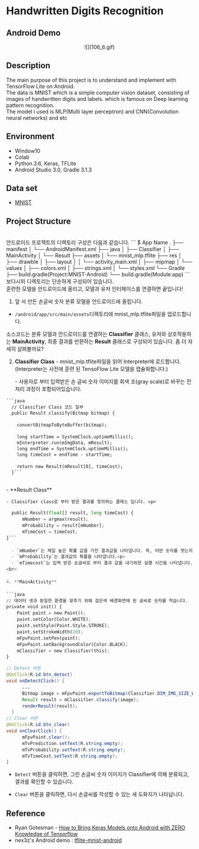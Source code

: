 # Handwritten Digits Recognition

## Android Demo
<center>![](106_6.gif)</center>


## Description

The main purpose of this project is to understand and implement with TensorFlow Lite on Android.<br>
The data is MNIST which is a simple computer vision dataset, consisting of images of handwritten digits and labels. which is famous on Deep learning pattern recognition.<br>
The model i used is MLP(Multi layer perceptron) and CNN(Convolution neural networks) and etc

## Environment

- Window10
- Colab
- Python.3.6, Keras, TFLite
- Android Studio 3.0, Gradle 3.1.3

## Data set
- [MNIST](http://yann.lecun.com/exdb/mnist/)

## Project Structure

<br>
안드로이드 프로젝트의 디렉토리 구성은 다음과 같습니다.
```
$ App Name
.
├── manifest
│   └── AndroidManifest.xml
├── java
│   ├── Classifier
│   ├── MainActivity
│   └── Result
├── assets
│   └── mnist_mlp.tflite
├── res
│   ├── drawble   
│   ├── layout  
│   │   └── activity_main.xml
│   ├── mipmap
│   └── values
│       ├── colors.xml
│       ├── strings.xml
│       └── styles.xml
└── Gradle
    ├── build.gradle(Project:MNIST-Android)
    └── build.gradle(Module:app)
```
<br>
보다시피 디렉토리는 단순하게 구성되어 있습니다.<br>
훈련한 모델을 안드로이드에 올리고, 모델과 유저 인터페이스를 연결하면 끝입니다!  

1. 앞 서 만든 손글씨 숫자 분류 모델을 안드로이드에 올립니다.
  - `/android/app/src/main/assets`디렉토리에  mnist_mlp.tflite파일을 업로드합니다.<br>


소스코드는 분류 모델과 안드로이드를 연결하는 **Classifier** 클래스, 유저와 상호작용하는 **MainActivity**, 최종 결과를 반환하는 **Result** 클래스로 구성되어 있습니다. 좀 더 자세히 살펴볼까요? <p>

  2. **Classifier Class**
    - mnist_mlp.tflite파일을 읽어 Interpreter에 로드합니다. (Interpreter는 사전에 훈련 된 TensoFlow Lite 모델을 캡슐화합니다.)<p>
    - 사용자로 부터 입력받은 손 글씨 숫자 이미지를 회색 조(gray scale)로 바꾸는 전처리 과정이 포함되어있습니다.<p>

    ```java
      // Classifier Class 코드 일부
      public Result classify(Bitmap bitmap) {

        convertBitmapToByteBuffer(bitmap);

        long startTime = SystemClock.uptimeMillis();
        mInterpreter.run(mImgData, mResult);
        long endTime = SystemClock.uptimeMillis();
        long timeCost = endTime - startTime;

        return new Result(mResult[0], timeCost);
      }```
<br>
  - **Result Class**

    - Classifier class로 부터 받은 결과를 정의하는 클래스 입니다. <p>

  ```python
    public Result(float[] result, long timeCost) {
        mNumber = argmax(result);
        mProbability = result[mNumber];
        mTimeCost = timeCost;
  }```

    - `mNumber`는 제일 높은 확률 값을 가진 결과값을 나타냅니다. 즉, 어떤 숫자를 썻는지 맞추는 영역입니다.<p>
    - `mProbability`는 결과값의 확률을 나타냅니다.<p>
    - `mTimecost`는 입력 받은 손글씨로 부터 결과 값을 내기위한 실행 시간을 나타냅니다.(Inference Time)<p>
<br>

4. **MainActivity**

  ```java
  // 데이터 셋과 동일한 환경을 맞추기 위해 검은색 배경화면에 흰 글씨로 숫자를 적습니다.
  private void init() {
      Paint paint = new Paint();
      paint.setColor(Color.WHITE);
      paint.setStyle(Paint.Style.STROKE);
      paint.setStrokeWidth(20);
      mFpvPaint.setPen(paint);
      mFpvPaint.setBackgroundColor(Color.BLACK);
      mClassifier = new Classifier(this);
  }
  ```
  ```java
  // Detect 버튼
  @OnClick(R.id.btn_detect)
  void onDetectClick() {
        ...
        Bitmap image = mFpvPaint.exportToBitmap(Classifier.DIM_IMG_SIZE_WIDTH, Classifier.DIM_IMG_SIZE_HEIGHT);
        Result result = mClassifier.classify(image);
        renderResult(result);
    }
  // Clear 버튼
  @OnClick(R.id.btn_clear)
  void onClearClick() {
        mFpvPaint.clear();
        mTvPrediction.setText(R.string.empty);
        mTvProbability.setText(R.string.empty);
        mTvTimeCost.setText(R.string.empty);
  }
  ```

  - `Detect` 버튼을 클릭하면, 그린 손글씨 숫자 이미지가 Classifier에 의해 분류되고, 결과를 확인할 수 있습니다. <p>
  - `Clear` 버튼을 클릭하면, 다시 손글씨를 작성할 수 있는 새 도화지가 나타납니다.


## Reference

- Ryan Gotesman - [How to Bring Keras Models onto Android with ZERO Knowledge of Tensorflow](https://towardsdatascience.com/how-to-convert-from-keras-to-tflite-with-zero-knowledge-of-tensorflow-5448a296ae67)
- nex3z's Android demo : [tflite-mnist-android](https://github.com/nex3z/tflite-mnist-android/blob/master/README.md)
